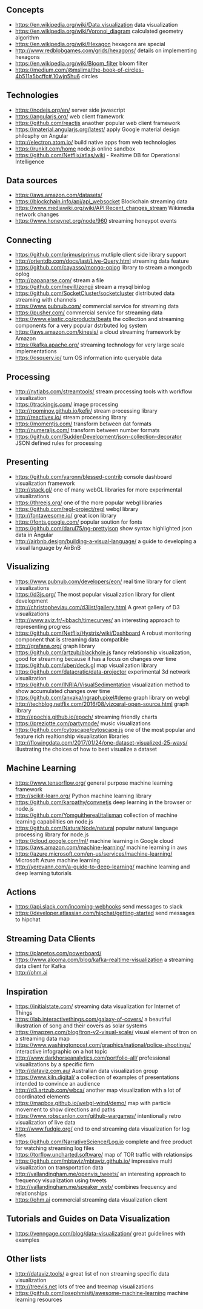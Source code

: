 ## Concepts
- https://en.wikipedia.org/wiki/Data_visualization data visualization
- https://en.wikipedia.org/wiki/Voronoi_diagram calculated geometry algorithm
- https://en.wikipedia.org/wiki/Hexagon hexagons are special
- http://www.redblobgames.com/grids/hexagons/ details on implementing hexagons
- https://en.wikipedia.org/wiki/Bloom_filter bloom filter
- https://medium.com/@mslima/the-book-of-circles-4b511a5bcffc#.10wjn5hu6 circles

## Technologies

- https://nodejs.org/en/ server side javascript
- https://angularjs.org/ web client framework
- https://github.com/reactjs anaother popular web client framework
- https://material.angularjs.org/latest/ apply Google material design philosphy on Angular
- http://electron.atom.io/ build native apps from web technologies
- https://runkit.com/home node.js online sandbox
- https://github.com/Netflix/atlas/wiki - Realtime DB for Operational Intelligence

## Data sources

- https://aws.amazon.com/datasets/
- https://blockchain.info/api/api_websocket Blockchain streaming data
- https://www.mediawiki.org/wiki/API:Recent_changes_stream Wikimedia network changes
- https://www.honeynet.org/node/960 streaming honeypot events

## Connecting

- https://github.com/primus/primus mutliple client side library support
- http://orientdb.com/docs/last/Live-Query.html streaming data feature
- https://github.com/cayasso/mongo-oplog library to stream a mongodb oplog
- http://papaparse.com/ stream a file
- https://github.com/nevill/zongji stream a mysql binlog
- https://github.com/SocketCluster/socketcluster distributed data streaming with channels
- https://www.pubnub.com/ commercial service for streaming data
- https://pusher.com/ commercial service for streaming data
- https://www.elastic.co/products/beats the collection and streaming components for a very popular dstrbuted log system
- https://aws.amazon.com/kinesis/ a cloud streaming framework by Amazon
- https://kafka.apache.org/ streaming technology for very large scale implementations
- https://osquery.io/ turn OS information into queryable data

## Processing

- http://nytlabs.com/streamtools/ stream processing tools with workflow visualization
- https://trackingjs.com/ image processing
- http://rpominov.github.io/kefir/ stream processing library
- http://reactivex.io/ stream processing library
- https://momentjs.com/ transform between dat formats
- http://numeraljs.com/ transform between number formats
- https://github.com/SuddenDevelopment/json-collection-decorator JSON defined rules for processing

## Presenting

- https://github.com/yaronn/blessed-contrib console dashboard visualization framework
- http://stack.gl/ one of many webGL libraries for more experimental visualizations
- https://threejs.org/ one of the more popular webgl libraries
- https://github.com/regl-project/regl webgl library
- http://fontawesome.io/ great icon library
- https://fonts.google.com/ popular soution for fonts
- https://github.com/darul75/ng-prettyjson show syntax highlighted json data in Angular
- http://airbnb.design/building-a-visual-language/ a guide to developing a visual language by AirBnB

## Visualizing

- https://www.pubnub.com/developers/eon/ real time library for client visualizations
- https://d3js.org/ The most popular visualization library for client development
- http://christopheviau.com/d3list/gallery.html A great gallery of D3 visualizations
- http://www.aviz.fr/~bbach/timecurves/ an interesting approach to representing progress
- https://github.com/Netflix/Hystrix/wiki/Dashboard A robust monitoring component that is streaming data compatible
- http://grafana.org/ graph library
- https://github.com/artzub/blackhole.js fancy relationship visualization, good for streaming because it has a focus on changes over time
- https://github.com/uber/deck.gl map visualization library
- https://github.com/datacratic/data-projector experimental 3d network visualization
- https://github.com/INRIA/VisualSedimentation visualization method to show accumulated changes over time
- https://github.com/anvaka/ngraph.pixel#demo graph library on webgl
- http://techblog.netflix.com/2016/08/vizceral-open-source.html graph library
- http://epochjs.github.io/epoch/ streaming friendly charts
- https://preziotte.com/partymode/ music visualizations
- https://github.com/cytoscape/cytoscape.js one of the most popular and feature rich realtionship visualization libraries
- http://flowingdata.com/2017/01/24/one-dataset-visualized-25-ways/ illustrating the choices of how to best visualize a dataset

## Machine Learning

- https://www.tensorflow.org/ general purpose machine learning framework
- http://scikit-learn.org/ Python machine learning library
- https://github.com/karpathy/convnetjs deep learning in the browser or node.js
- https://github.com/Yomguithereal/talisman collection of machine learning capabilities on node.js
- https://github.com/NaturalNode/natural popular natural language processing library for node.js
- https://cloud.google.com/ml/ machine learning in Google cloud
- https://aws.amazon.com/machine-learning/ machine learning in aws
- https://azure.microsoft.com/en-us/services/machine-learning/ Microsoft Azure machine learning
- http://yerevann.com/a-guide-to-deep-learning/ machine learning and deep learning tutorials

## Actions

- https://api.slack.com/incoming-webhooks send messages to slack
- https://developer.atlassian.com/hipchat/getting-started send messages to hipchat

## Streaming Data Clients
- https://planetos.com/powerboard/
- https://www.alooma.com/blog/kafka-realtime-visualization a streaming data client for Kafka
- http://ohm.ai 

## Inspiration

- https://initialstate.com/ streaming data visualization for Internet of Things
- https://lab.interactivethings.com/galaxy-of-covers/ a beautiful illustration of song and their covers as solar systems
- https://mapzen.com/blog/tron-v2-visual-scale/ visual element of tron on a streaming data map
- https://www.washingtonpost.com/graphics/national/police-shootings/ interactive infographic on a hot topic
- http://www.darkhorseanalytics.com/portfolio-all/ professional visualizations by a specific firm
- http://dataviz.com.au/ Australian data visualization group
- https://www.kiln.digital/ a collection of examples of presentations intended to convince an audience
- http://d3.artzub.com/wbca/ another map visualization with a lot of coordinated elements
- https://mapbox.github.io/webgl-wind/demo/ map with particle movement to show directions and paths
- https://www.robscanlon.com/github-wargames/ intentionally retro visualization of live data
- http://www.fudgie.org/ end to end streaming data visualization for log files
- https://github.com/NarrativeScience/Log.io complete and free product for watching streaming log files
- https://torflow.uncharted.software/ map of TOR traffic with relationsips
- https://github.com/mbtaviz/mbtaviz.github.io/ impressive multi visualization on transportation data
- http://vallandingham.me/openvis_tweets/ an interesting approach to frequency visualization using tweets
- http://vallandingham.me/speaker_web/ combines frequency and relationships
- https://ohm.ai commercial streaming data visualization client

## Tutorials and Guides on Data Visualization

- https://venngage.com/blog/data-visualization/ great guidelines with examples

## Other lists

- http://dataviz.tools/ a great list of non streaming specific data visualization
- http://treevis.net lots of tree and treemap visualizations
- https://github.com/josephmisiti/awesome-machine-learning machine learning resources
